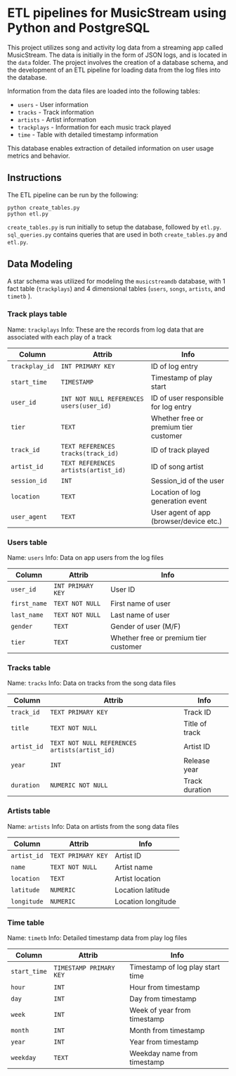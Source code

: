 # ETL pipelines for MusicStream using Python and PostgreSQL

This project utilizes song and activity log data from a streaming app called MusicStream. The data is initially in the form of JSON logs, and is located in the `data` folder.  The project involves the creation of a database schema, and the development of an ETL pipeline for loading data from the log files into the database.

Information from the data files are loaded into the following tables:
 - `users` - User information
 - `tracks` - Track information
 - `artists` - Artist information
 - `trackplays` - Information for each music track played
 - `time` - Table with detailed timestamp information

This database enables extraction of detailed information on user usage metrics and behavior.

## Instructions
The ETL pipeline can be run by the following:
```
python create_tables.py
python etl.py
```
`create_tables.py` is run initially to setup the database, followed by `etl.py`.
`sql_queries.py` contains queries that are used in both `create_tables.py` and `etl.py`.


## Data Modeling

A star schema was utilized for modeling the `musicstreamdb` database, with 1 fact table (`trackplays`) and 4 dimensional tables (`users`, `songs`, `artists`, and `timetb` ).

### Track plays table

Name: `trackplays`
Info: These are the records from log data that are associated with each play of a track

| Column | Attrib | Info |
| ------ | ---- | ----------- |
| `trackplay_id` | `INT PRIMARY KEY` | ID of log entry | 
| `start_time` | `TIMESTAMP` | Timestamp of play start |
| `user_id` | `INT NOT NULL REFERENCES users(user_id)` | ID of user responsible for log entry |
| `tier` | `TEXT` | Whether free or premium tier customer |
| `track_id` | `TEXT REFERENCES tracks(track_id)` | ID of track played |
| `artist_id` | `TEXT REFERENCES artists(artist_id)` | ID of song artist |
| `session_id` | `INT` | Session_id of the user |
| `location` | `TEXT` | Location of log generation event  |
| `user_agent` | `TEXT` | User agent of app (browser/device etc.) |


### Users table

Name: `users`
Info: Data on app users from the log files

| Column | Attrib | Info |
| ------ | ---- | ----------- |
| `user_id` | `INT PRIMARY KEY` | User ID |
| `first_name` | `TEXT NOT NULL` | First name of user |
| `last_name` | `TEXT NOT NULL` | Last name of user |
| `gender` | `TEXT` | Gender of user (M/F) |
| `tier` | `TEXT` | Whether free or premium tier customer |


### Tracks table

Name: `tracks`
Info: Data on tracks from the song data files

| Column | Attrib | Info |
| ------ | ---- | ----------- |
| `track_id` | `TEXT PRIMARY KEY` | Track ID | 
| `title` | `TEXT NOT NULL` | Title of track |
| `artist_id` | `TEXT NOT NULL REFERENCES artists(artist_id)` | Artist ID |
| `year` | `INT` | Release year |
| `duration` | `NUMERIC NOT NULL` | Track duration |


### Artists table

Name: `artists`
Info: Data on artists from the song data files

| Column | Attrib | Info |
| ------ | ---- | ----------- |
| `artist_id` | `TEXT PRIMARY KEY` | Artist ID |
| `name` | `TEXT NOT NULL` | Artist name |
| `location` | `TEXT` | Artist location |
| `latitude` | `NUMERIC` | Location latitude |
| `longitude` | `NUMERIC` | Location longitude |

### Time table

Name: `timetb`
Info: Detailed timestamp data from play log files

| Column | Attrib | Info |
| ------ | ---- | ----------- |
| `start_time` | `TIMESTAMP PRIMARY KEY` | Timestamp of log play start time |
| `hour` | `INT` | Hour from timestamp  |
| `day` | `INT` | Day from timestamp |
| `week` | `INT` | Week of year from timestamp |
| `month` | `INT` | Month from timestamp |
| `year` | `INT` | Year from timestamp |
| `weekday` | `TEXT` | Weekday name from timestamp |




